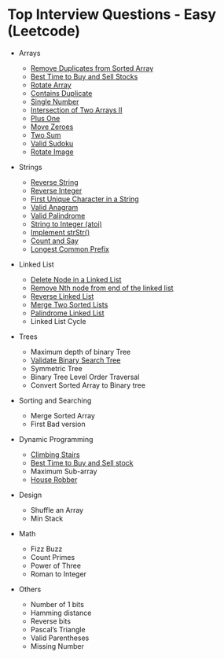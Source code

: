 # Top Interview Questions - Easy \(Leetcode\)

* Arrays 
  * [Remove Duplicates from Sorted Array ](../leetcode-easy/leetcode-26-remove-duplicates-from-sorted-array.md)
  * [Best Time to Buy and Sell Stocks ](../leetcode-easy/leetcode-121-best-time-to-buy-and-sell-stock.md)
  * [Rotate Array ](../leetcode-medium/leetcode-189-rotate-array.md)
  * [Contains Duplicate ](../leetcode-easy/leetcode-217-contains-duplicate.md)
  * [Single Number](../leetcode-easy/leetcode-136-single-number.md)
  * [Intersection of Two Arrays II](../leetcode-easy/leetcode-350-intersection-of-two-array-ii.md)
  * [Plus One ](../leetcode-easy/leetcode-66-plus-one.md)
  * [Move Zeroes ](../leetcode-easy/leetcode-283-move-zeroes.md)
  * [Two Sum ](../leetcode-easy/leetcode-1-two-sum.md)
  * [Valid Sudoku ](../leetcode-medium/leetcode-36-valid-sudoku.md)
  * [Rotate Image](../leetcode-medium/leetcode-48-rotate-image.md)
* Strings

  * [Reverse String ](../leetcode-easy/leetcode-344-reverse-string.md)
  * [Reverse Integer ](../leetcode-easy/leetcode-7-reverse-integer.md)
  * [First Unique Character in a String ](../leetcode-easy/leetcode-387-first-unique-character-in-a-string.md)
  * [Valid Anagram ](../leetcode-easy/leetcode-242-valid-anagram.md)
  * [Valid Palindrome ](../leetcode-easy/leetcode-125-valid-palindrome.md)
  * [String to Integer \(atoi\) ](../leetcode-medium/leetcode-8-string-to-integer-atoi.md)
  * [Implement strStr\(\) ](../leetcode-easy/leetcode-28-implement-strstr.md)
  * [Count and Say ](../leetcode-medium/leetcode-38-count-and-say.md)
  * [Longest Common Prefix ](../leetcode-medium/leetcode-14-longest-common-prefix.md)

* Linked List 

  * [Delete Node in a Linked List ](../leetcode-easy/leetcode-237-delete-node-in-a-linked-list.md)
  * [Remove Nth node from end of the linked list ](../leetcode-medium/leetcode-19-remove-nth-node-from-end-of-list.md)
  * [Reverse Linked List ](../leetcode-easy/leetcode-206-reverse-linked-list.md)
  * [Merge Two Sorted Lists ](../leetcode-easy/leetcode-21-merge-two-sorted-lists.md)
  * [Palindrome Linked List ](../leetcode-easy/leetcode-234-palindrome-linked-list.md)
  * Linked List Cycle 

* Trees 

  * Maximum depth of binary Tree 
  * [Validate Binary Search Tree ](../leetcode-medium/leetcode-98-validate-binary-search-tree.md)
  * Symmetric Tree 
  * Binary Tree Level Order Traversal 
  * Convert Sorted Array to Binary tree 

* Sorting and Searching 

  * Merge Sorted Array 
  * First Bad version 

* Dynamic Programming 

  * [Climbing Stairs ](../leetcode-easy/leetcode-70-climbing-stairs.md)
  * [Best Time to Buy and Sell stock](../leetcode-easy/leetcode-121-best-time-to-buy-and-sell-stock.md) 
  * Maximum Sub-array 
  * [House Robber ](../leetcode-medium/leetcode-198-house-robber.md)

* Design 

  * Shuffle an Array 
  * Min Stack

* Math 

  * Fizz Buzz 
  * Count Primes 
  * Power of Three 
  * Roman to Integer 

* Others 
  * Number of 1 bits 
  * Hamming distance 
  * Reverse bits 
  * Pascal’s Triangle 
  * Valid Parentheses 
  * Missing Number

